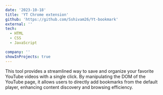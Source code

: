 ```yaml
---
date: '2023-10-18'
title: 'YT Chrome extension'
github: 'https://github.com/Sshivam26/Yt-bookmark'
external: ''
tech:
  - HTML
  - CSS
  - JavaScript

company: ''
showInProjects: true
---
```


This tool provides a streamlined way to save and organize your favorite YouTube videos with a single click. By manipulating the DOM of the YouTube page, it allows users to directly add bookmarks from the default player, enhancing content discovery and browsing efficiency.
